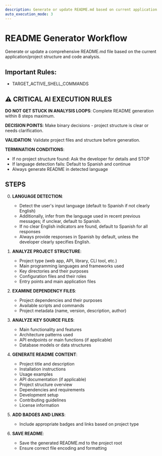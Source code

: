 ```yaml
---
description: Generate or update README.md based on current application analysis
auto_execution_mode: 3
---
```


# README Generator Workflow

Generate or update a comprehensive README.md file based on the current application/project structure and code analysis.

## Important Rules: 
- TARGET_ACTIVE_SHELL_COMMANDS

## ⚠️ CRITICAL AI EXECUTION RULES

**DO NOT GET STUCK IN ANALYSIS LOOPS**: Complete README generation within 8 steps maximum.

**DECISION POINTS**: Make binary decisions - project structure is clear or needs clarification.

**VALIDATION**: Validate project files and structure before generation.

**TERMINATION CONDITIONS**:
- If no project structure found: Ask the developer for details and STOP
- If language detection fails: Default to Spanish and continue
- Always generate README in detected language

## STEPS

0. **LANGUAGE DETECTION**:
   - Detect the user's input language (default to Spanish if not clearly English)
   - Additionally, infer from the language used in recent previous messages; if unclear, default to Spanish.
   - If no clear English indicators are found, default to Spanish for all responses
   - Always provide responses in Spanish by default, unless the developer clearly specifies English.

1. **ANALYZE PROJECT STRUCTURE**:
   - Project type (web app, API, library, CLI tool, etc.)
   - Main programming languages and frameworks used
   - Key directories and their purposes
   - Configuration files and their roles
   - Entry points and main application files

2. **EXAMINE DEPENDENCY FILES**:
   - Project dependencies and their purposes
   - Available scripts and commands
   - Project metadata (name, version, description, author)

3. **ANALYZE KEY SOURCE FILES**:
   - Main functionality and features
   - Architecture patterns used
   - API endpoints or main functions (if applicable)
   - Database models or data structures

4. **GENERATE README CONTENT**:
   - Project title and description
   - Installation instructions
   - Usage examples
   - API documentation (if applicable)
   - Project structure overview
   - Dependencies and requirements
   - Development setup
   - Contributing guidelines
   - License information

5. **ADD BADGES AND LINKS**:
   - Include appropriate badges and links based on project type

6. **SAVE README**:
   - Save the generated README.md to the project root
   - Ensure correct file encoding and formatting